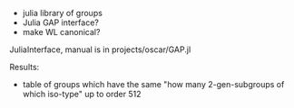- julia library of groups
- Julia GAP interface?
- make WL canonical?

JuliaInterface, manual is in projects/oscar/GAP.jl

Results:
- table of groups which have the same "how many 2-gen-subgroups of which
  iso-type" up to order 512
